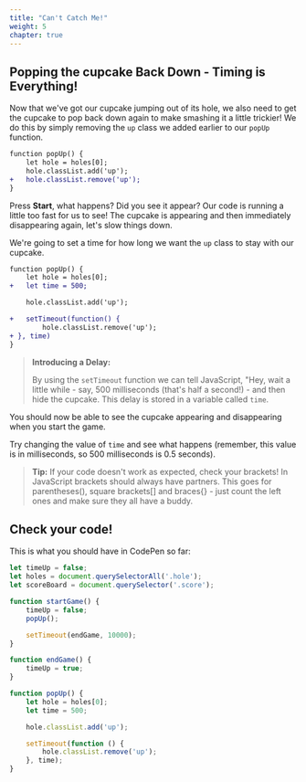 ```yaml
---
title: "Can't Catch Me!"
weight: 5
chapter: true
---
```


## Popping the cupcake Back Down - Timing is Everything!

Now that we've got our cupcake jumping out of its hole, we also need to get the cupcake to pop back down again to make smashing it a little trickier! We do this by simply removing the `up` class we added earlier to our `popUp` function.

```diff
function popUp() {
	let hole = holes[0];
	hole.classList.add('up');
+	hole.classList.remove('up');
}
```

Press **Start**, what happens? Did you see it appear? Our code is running a little too fast for us to see! The cupcake is appearing and then immediately disappearing again, let's slow things down.

We're going to set a time for how long we want the `up` class to stay with our cupcake.

```diff
function popUp() {
	let hole = holes[0];
+	let time = 500;

	hole.classList.add('up');

+	setTimeout(function() {
		hole.classList.remove('up');
+ }, time)
}
```
> **Introducing a Delay:** 
> 
> By using the `setTimeout` function we can tell JavaScript, "Hey, wait a little while - say, 500 milliseconds (that's half a second!) - and then hide the cupcake. This delay is stored in a variable called `time`.


You should now be able to see the cupcake appearing and disappearing when you start the game.

Try changing the value of `time` and see what happens (remember, this value is in milliseconds, so 500 milliseconds is 0.5 seconds).


> **Tip:** If your code doesn't work as expected, check your brackets! In JavaScript brackets should always have partners. This goes for parentheses(), square brackets[] and braces{} - just count the left ones and make sure they all have a buddy.

## Check your code!

This is what you should have in CodePen so far:

```js
let timeUp = false;
let holes = document.querySelectorAll('.hole');
let scoreBoard = document.querySelector('.score');

function startGame() {
    timeUp = false;
    popUp();

    setTimeout(endGame, 10000);
}

function endGame() {
    timeUp = true;
}

function popUp() {
    let hole = holes[0];
    let time = 500;

    hole.classList.add('up');

    setTimeout(function () {
        hole.classList.remove('up');
    }, time);
}
```
